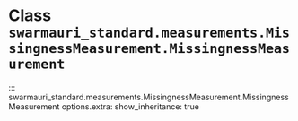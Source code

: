 # Class `swarmauri_standard.measurements.MissingnessMeasurement.MissingnessMeasurement`

::: swarmauri_standard.measurements.MissingnessMeasurement.MissingnessMeasurement
    options.extra:
      show_inheritance: true

